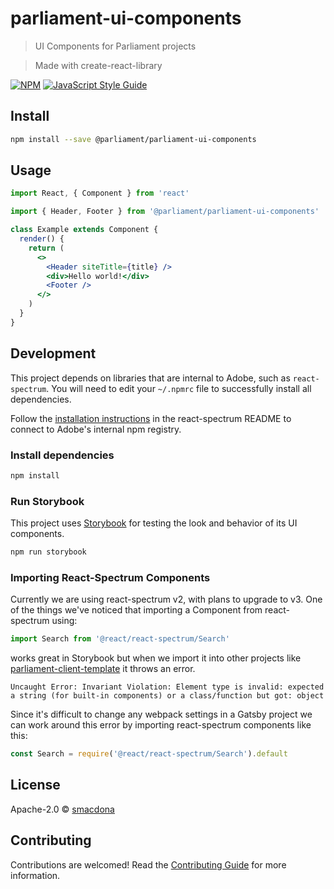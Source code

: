 # parliament-ui-components

> UI Components for Parliament projects

> Made with create-react-library

[![NPM](https://img.shields.io/npm/v/parliament-ui-components-too.svg)](https://www.npmjs.com/package/parliament-ui-components-too) [![JavaScript Style Guide](https://img.shields.io/badge/code_style-standard-brightgreen.svg)](https://standardjs.com)

## Install

```bash
npm install --save @parliament/parliament-ui-components
```

## Usage

```jsx
import React, { Component } from 'react'

import { Header, Footer } from '@parliament/parliament-ui-components'

class Example extends Component {
  render() {
    return (
      <>
        <Header siteTitle={title} />
        <div>Hello world!</div>
        <Footer />
      </>
    )
  }
}
```

## Development

This project depends on libraries that are internal to Adobe, such as `react-spectrum`.
You will need to edit your `~/.npmrc` file to successfully install all dependencies.

Follow the [installation instructions](https://react-spectrum.corp.adobe.com/guides/getting_started) in the react-spectrum README to connect to Adobe's internal npm registry.

### Install dependencies

```sh
npm install
```

### Run Storybook

This project uses [Storybook][] for testing the look and behavior of its UI components.

```sh
npm run storybook
```

### Importing React-Spectrum Components

Currently we are using react-spectrum v2, with plans to upgrade to v3. One of the things we've noticed that importing a Component from react-spectrum using:

```javascript
import Search from '@react/react-spectrum/Search'
```

works great in Storybook but when we import it into other projects like [parliament-client-template](https://git.corp.adobe.com/devrel/parliament-client-template) it throws an error.

```
Uncaught Error: Invariant Violation: Element type is invalid: expected a string (for built-in components) or a class/function but got: object
```

Since it's difficult to change any webpack settings in a Gatsby project we can work around this error by importing react-spectrum components like this:

```javascript
const Search = require('@react/react-spectrum/Search').default
```

## License

Apache-2.0 © [smacdona](https://github.com/smacdona)

[installation instructions]: https://git.corp.adobe.com/React/react-spectrum-v2#npm
[storybook]: https://storybook.js.org/


## Contributing

Contributions are welcomed! Read the [Contributing Guide](./.github/CONTRIBUTING.md) for more information.
